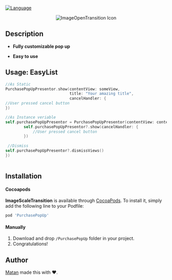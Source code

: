 

[![Language](https://img.shields.io/badge/language-swift-orange.svg?style=flat)](https://developer.apple.com/swift)

<p align = "center"><img src="https://media.giphy.com/media/8PvFv3lrOh1vEDh6zr/giphy.gif" alt="ImageOpenTransition Icon"/></p>


## Description


* **Fully customizable pop up**

* **Easy to use**

## Usage: EasyList

```Swift
//As Static
PurchasePopUpPresentor.show(contentView: someView,
                            title: "Your amazing title",
                            cancelHandler: {
//User pressed cancel button
})

//As Instance veriable
self.purchasePopUpPresentor = PurchasePopUpPresentor(contentView: contentView, title: title)
        self.purchasePopUpPresentor?.show(cancelHandler: {
            //User pressed cancel button
        })
        
 //Dismiss
self.purchasePopUpPresentor?.dismissViews()
})
        
```


## Installation

#### Cocoapods
**ImageScaleTransition** is available through [CocoaPods](http://cocoapods.org). To install
it, simply add the following line to your Podfile:

```ruby
pod 'PurchasePopUp'
```

#### Manually
1. Download and drop ```/PurchasePopUp``` folder in your project.  
2. Congratulations!  

## Author

[Matan](https://github.com/mcmatan) made this with ❤️.
